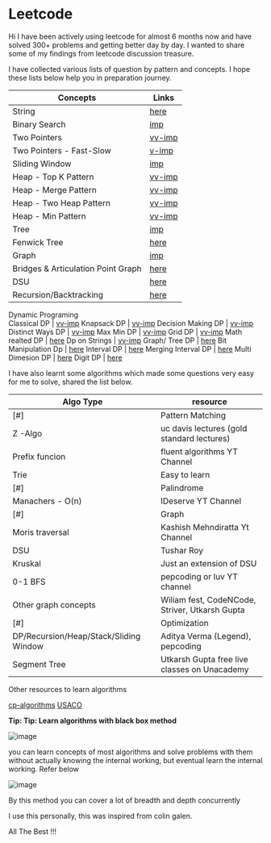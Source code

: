 # Leetcode

Hi I have been actively using leetcode for almost 6 months now and have solved 300+ problems and getting better day by day. I wanted to share some of my findings from leetcode discussion treasure.

I have collected various lists of question by pattern and concepts. I hope these lists below help you in preparation journey.

**Concepts** | **Links**
---------|-----------
String | [here](https://leetcode.com/list/ehkbkaxt)
Binary Search	 | [imp](https://leetcode.com/list/e5vjd5xs)
Two Pointers	 | [vv-imp](https://leetcode.com/list/e9snhf4h)
Two Pointers - Fast-Slow	 | [v-imp](https://leetcode.com/list/e9surc0r)
Sliding Window	 | [imp](https://leetcode.com/list/e5na1hcg)
Heap - Top K Pattern	 | [vv-imp](https://leetcode.com/list/e9sr11es)
Heap - Merge Pattern	 | [vv-imp](https://leetcode.com/list/e9spcwu1)
Heap - Two Heap Pattern	 | [vv-imp](https://leetcode.com/list/e9smnbcm)
Heap - Min Pattern	 | [vv-imp](https://leetcode.com/list/e9sa9dgt)
Tree | 	[imp](https://leetcode.com/list/e5xnbz4r)
Fenwick Tree | 	[here](https://leetcode.com/list/5vezxjhm/)
Graph	 | [imp](https://leetcode.com/list/exk9bfmj)
Bridges & Articulation Point Graph | 	[here](https://leetcode.com/list/exk9jcpt)
DSU | 	[here](https://leetcode.com/list/exseebe3)
Recursion/Backtracking	 | [here](https://leetcode.com/list/e9zey1gd)
Dynamic Programing	
Classical DP	 | [vv-imp](https://leetcode.com/list/e5du47b6)
Knapsack DP	 | [vv-imp](https://leetcode.com/list/e5du8m2r)
Decision Making DP	 | [vv-imp](https://leetcode.com/list/ehgh83qm)
Distinct Ways DP	 | [vv-imp](https://leetcode.com/list/ehgh7eyt)
Max Min DP | 	[vv-imp](https://leetcode.com/list/ehghd2jv)
Grid DP	 | [vv-imp](https://leetcode.com/list/e5ducp4i)
Math realted DP	 | [here](https://leetcode.com/list/e5du6ce3)
Dp on Strings	 | [vv-imp](https://leetcode.com/list/ehghusgh)
Graph/ Tree DP	 | [here](https://leetcode.com/list/e5dult0g)
Bit Manipulation Dp | 	[here](https://leetcode.com/list/e5duqfrh)
Interval DP	 | [here](https://leetcode.com/list/e5dtxk8r)
Merging Interval DP | 	[here](https://leetcode.com/list/ehghlx1r)
Multi Dimesion DP | 	[here](https://leetcode.com/list/e5dubese)
Digit DP	 | [here](https://leetcode.com/list/e5dufyqj)

I have also learnt some algorithms which made some questions very easy for me to solve, shared the list below.

Algo Type | resource
----------|---------
[#] | Pattern Matching
Z -Algo | uc davis lectures (gold standard lectures)
Prefix funcion | fluent algorithms YT Channel
Trie | Easy to learn
[#] | Palindrome
Manachers - O(n) | IDeserve YT Channel
[#] | Graph
Moris traversal | Kashish Mehndiratta Yt Channel
DSU | Tushar Roy
Kruskal | Just an extension of DSU
0-1 BFS | pepcoding or luv YT channel
Other graph concepts | Wiliam fest, CodeNCode, Striver, Utkarsh Gupta
[#] | Optimization
DP/Recursion/Heap/Stack/Sliding Window | Aditya Verma (Legend), pepcoding
Segment Tree | Utkarsh Gupta free live classes on Unacademy

Other resources to learn algorithms

[cp-algorithms](https://cp-algorithms.com/)
[USACO](https://usaco.guide/)

**Tip: Tip: Learn algorithms with black box method**

![image](https://user-images.githubusercontent.com/46800049/198150056-e571bfc2-14ce-46ea-bc91-39f741715f15.png)

you can learn concepts of most algorithms and solve problems with them without actually knowing the internal working, but eventual learn the internal working. Refer below

![image](https://user-images.githubusercontent.com/46800049/198150093-a811d9f2-2d92-4cac-b1c9-b241f7153257.png)

By this method you can cover a lot of breadth and depth concurrently

I use this personally, this was inspired from colin galen.

All The Best !!!

